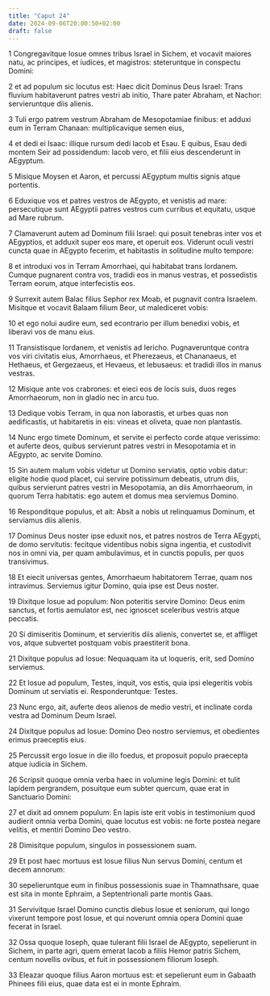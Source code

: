 ```yaml
---
title: "Caput 24"
date: 2024-09-06T20:00:50+02:00
draft: false
---
```



1 Congregavitque Iosue omnes tribus Israel in Sichem, et vocavit maiores natu, ac principes, et iudices, et magistros: steteruntque in conspectu Domini:

2 et ad populum sic locutus est: Haec dicit Dominus Deus Israel: Trans fluvium habitaverunt patres vestri ab initio, Thare pater Abraham, et Nachor: servieruntque diis alienis.

3 Tuli ergo patrem vestrum Abraham de Mesopotamiae finibus: et adduxi eum in Terram Chanaan: multiplicavique semen eius,

4 et dedi ei Isaac: illique rursum dedi Iacob et Esau. E quibus, Esau dedi montem Seir ad possidendum: Iacob vero, et filii eius descenderunt in AEgyptum.

5 Misique Moysen et Aaron, et percussi AEgyptum multis signis atque portentis.

6 Eduxique vos et patres vestros de AEgypto, et venistis ad mare: persecutique sunt AEgyptii patres vestros cum curribus et equitatu, usque ad Mare rubrum.

7 Clamaverunt autem ad Dominum filii Israel: qui posuit tenebras inter vos et AEgyptios, et adduxit super eos mare, et operuit eos. Viderunt oculi vestri cuncta quae in AEgypto fecerim, et habitastis in solitudine multo tempore:

8 et introduxi vos in Terram Amorrhaei, qui habitabat trans Iordanem. Cumque pugnarent contra vos, tradidi eos in manus vestras, et possedistis Terram eorum, atque interfecistis eos.

9 Surrexit autem Balac filius Sephor rex Moab, et pugnavit contra Israelem. Misitque et vocavit Balaam filium Beor, ut malediceret vobis:

10 et ego nolui audire eum, sed econtrario per illum benedixi vobis, et liberavi vos de manu eius.

11 Transistisque Iordanem, et venistis ad Iericho. Pugnaveruntque contra vos viri civitatis eius, Amorrhaeus, et Pherezaeus, et Chananaeus, et Hethaeus, et Gergezaeus, et Hevaeus, et Iebusaeus: et tradidi illos in manus vestras.

12 Misique ante vos crabrones: et eieci eos de locis suis, duos reges Amorrhaeorum, non in gladio nec in arcu tuo.

13 Dedique vobis Terram, in qua non laborastis, et urbes quas non aedificastis, ut habitaretis in eis: vineas et oliveta, quae non plantastis.

14 Nunc ergo timete Dominum, et servite ei perfecto corde atque verissimo: et auferte deos, quibus servierunt patres vestri in Mesopotamia et in AEgypto, ac servite Domino.

15 Sin autem malum vobis videtur ut Domino serviatis, optio vobis datur: eligite hodie quod placet, cui servire potissimum debeatis, utrum diis, quibus servierunt patres vestri in Mesopotamia, an diis Amorrhaeorum, in quorum Terra habitatis: ego autem et domus mea serviemus Domino.

16 Responditque populus, et ait: Absit a nobis ut relinquamus Dominum, et serviamus diis alienis.

17 Dominus Deus noster ipse eduxit nos, et patres nostros de Terra AEgypti, de domo servitutis: fecitque videntibus nobis signa ingentia, et custodivit nos in omni via, per quam ambulavimus, et in cunctis populis, per quos transivimus.

18 Et eiecit universas gentes, Amorrhaeum habitatorem Terrae, quam nos intravimus. Serviemus igitur Domino, quia ipse est Deus noster.

19 Dixitque Iosue ad populum: Non poteritis servire Domino: Deus enim sanctus, et fortis aemulator est, nec ignoscet sceleribus vestris atque peccatis.

20 Si dimiseritis Dominum, et servieritis diis alienis, convertet se, et affliget vos, atque subvertet postquam vobis praestiterit bona.

21 Dixitque populus ad Iosue: Nequaquam ita ut loqueris, erit, sed Domino serviemus.

22 Et Iosue ad populum, Testes, inquit, vos estis, quia ipsi elegeritis vobis Dominum ut serviatis ei. Responderuntque: Testes.

23 Nunc ergo, ait, auferte deos alienos de medio vestri, et inclinate corda vestra ad Dominum Deum Israel.

24 Dixitque populus ad Iosue: Domino Deo nostro serviemus, et obedientes erimus praeceptis eius.

25 Percussit ergo Iosue in die illo foedus, et proposuit populo praecepta atque iudicia in Sichem.

26 Scripsit quoque omnia verba haec in volumine legis Domini: et tulit lapidem pergrandem, posuitque eum subter quercum, quae erat in Sanctuario Domini:

27 et dixit ad omnem populum: En lapis iste erit vobis in testimonium quod audierit omnia verba Domini, quae locutus est vobis: ne forte postea negare velitis, et mentiri Domino Deo vestro.

28 Dimisitque populum, singulos in possessionem suam.

29 Et post haec mortuus est Iosue filius Nun servus Domini, centum et decem annorum:

30 sepelieruntque eum in finibus possessionis suae in Thamnathsare, quae est sita in monte Ephraim, a Septentrionali parte montis Gaas.

31 Servivitque Israel Domino cunctis diebus Iosue et seniorum, qui longo vixerunt tempore post Iosue, et qui noverunt omnia opera Domini quae fecerat in Israel.

32 Ossa quoque Ioseph, quae tulerant filii Israel de AEgypto, sepelierunt in Sichem, in parte agri, quem emerat Iacob a filiis Hemor patris Sichem, centum novellis ovibus, et fuit in possessionem filiorum Ioseph.

33 Eleazar quoque filius Aaron mortuus est: et sepelierunt eum in Gabaath Phinees filii eius, quae data est ei in monte Ephraim.


